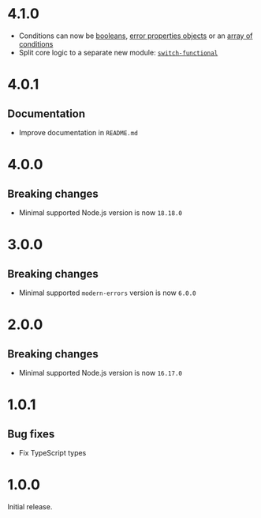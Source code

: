 # 4.1.0

- Conditions can now be [booleans](README.md#boolean-condition),
  [error properties objects](README.md#check-error-properties) or an
  [array of conditions](README.md#alternative-conditions)
- Split core logic to a separate new module:
  [`switch-functional`](https://github.com/ehmicky/switch-functional)

# 4.0.1

## Documentation

- Improve documentation in `README.md`

# 4.0.0

## Breaking changes

- Minimal supported Node.js version is now `18.18.0`

# 3.0.0

## Breaking changes

- Minimal supported `modern-errors` version is now `6.0.0`

# 2.0.0

## Breaking changes

- Minimal supported Node.js version is now `16.17.0`

# 1.0.1

## Bug fixes

- Fix TypeScript types

# 1.0.0

Initial release.
